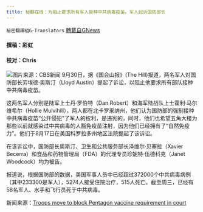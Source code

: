 ```yaml
---
title: 秘翻在线：为阻止要求所有军人接种中共病毒疫苗，军人起诉国防部长
---
```

`秘密翻譯組G-Translators` [轉載自GNews](https://gnews.org/zh-hans/1566515/)

#### 撰稿：彩虹

#### 校对：Chris
![](https://assets.gnews.org/wp-content/uploads/2021/10/图片2.jpg)图片来源：CBS新闻
9月30日，据《国会山报》(The Hill)报道，两名军人对国防部长劳埃德·奥斯汀（Lloyd Austin）提起了诉讼，以阻止他要求所有部队接种中共病毒疫苗。

这两名军人分别是陆军上士丹·罗伯特（Dan Robert）和海军陆战队上士霍利·马尔维希尔（Hollie Mulvihill），两人都在北卡罗来纳州，他们认为国防部的强制接种中共病毒疫苗“公开侵犯”了军人的权利，是违宪的，同时，他们也希望五角大楼为那些以前就感染过中共病毒的人豁免疫苗注射，因为他们已经拥有了“自然免疫力”。他们于8月17日在美国科罗拉多州地区法院提起了该诉讼。

在该诉讼中，国防部长奥斯汀、卫生和公共服务部长泽维尔·贝塞拉（Xavier Becerra）和食品和药物管理局（FDA）的代理专员珍妮特·伍德科克（Janet Woodcock）均为被告。

报道说，根据国防部的数据，美国军事人员中已经超过372000个中共病毒病例（其中233300是军人），5274人接受住院治疗，515人死亡。截至周三，已经有58名军人、水手和飞行员死于中共病毒。

新闻来源：[Troops move to block Pentagon vaccine requirement in court](https://thehill.com/policy/defense/574790-troops-move-to-block-pentagon-vaccine-requirement-in-court?rl=1)
